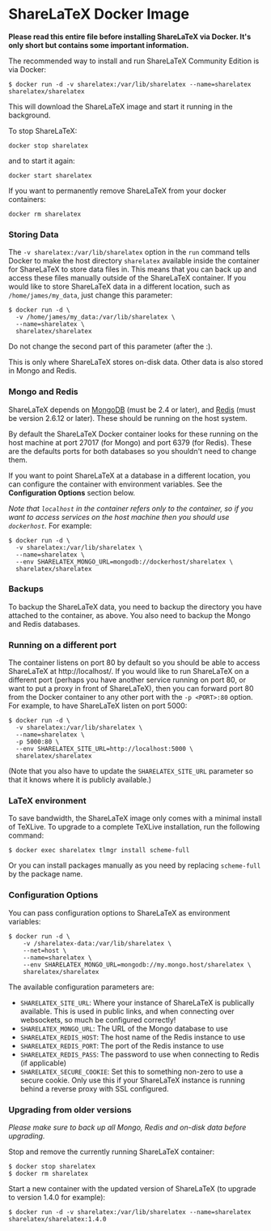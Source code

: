 ShareLaTeX Docker Image
=======================

**Please read this entire file before installing ShareLaTeX via Docker. It's only
short but contains some important information.**

The recommended way to install and run ShareLaTeX Community Edition is via Docker:

```
$ docker run -d -v sharelatex:/var/lib/sharelatex --name=sharelatex sharelatex/sharelatex
```

This will download the ShareLaTeX image and start it running in the background.

To stop ShareLaTeX:

```
docker stop sharelatex
```

and to start it again:

```
docker start sharelatex
```

If you want to permanently remove ShareLaTeX from your docker containers:

```
docker rm sharelatex
```

### Storing Data

The `-v sharelatex:/var/lib/sharelatex` option in the `run` command tells 
Docker to make the host directory `sharelatex` available inside the container for 
ShareLaTeX to store data files in. This means that you can back up and access these
files manually outside of the ShareLaTeX container. If you would like to store ShareLaTeX data
in a different location, such as `/home/james/my_data`, just change this parameter:

```
$ docker run -d \
  -v /home/james/my_data:/var/lib/sharelatex \
  --name=sharelatex \
  sharelatex/sharelatex
```

Do not change the second part of this parameter (after the :).

This is only where ShareLaTeX stores on-disk data.
Other data is also stored in Mongo and Redis.

### Mongo and Redis

ShareLaTeX depends on [MongoDB](http://www.mongodb.org/) (must be 2.4 or later), and
[Redis](http://redis.io/) (must be version 2.6.12 or later).
These should be running on the host system.

By default the ShareLaTeX Docker container looks for these running on the host
machine at port 27017 (for Mongo) and port 6379 (for Redis). These are the defaults
ports for both databases so you shouldn't need to change them.

If you want to point ShareLaTeX at a database in a different location, you can
configure the container with environment variables. See the **Configuration Options**
section below.

*Note that `localhost` in the container refers only to the container, so if you
want to access services on the host machine then you should use `dockerhost`.* For example:

```
$ docker run -d \
  -v sharelatex:/var/lib/sharelatex \
  --name=sharelatex \
  --env SHARELATEX_MONGO_URL=mongodb://dockerhost/sharelatex \
  sharelatex/sharelatex
```

### Backups

To backup the ShareLaTeX data, you need to backup the directory you have attached
to the container, as above. You also need to backup the Mongo and Redis databases.

### Running on a different port

The container listens on port 80 by default so you should be able to access
ShareLaTeX at http://localhost/. If you would like to run ShareLaTeX on a different
port (perhaps you have another service running on port 80, or want to put a proxy
in front of ShareLaTeX), then you can forward port 80 from the Docker container
to any other port with the `-p <PORT>:80` option. For example, to have ShareLaTeX
listen on port 5000:

```
$ docker run -d \
  -v sharelatex:/var/lib/sharelatex \
  --name=sharelatex \
  -p 5000:80 \
  --env SHARELATEX_SITE_URL=http://localhost:5000 \
  sharelatex/sharelatex
```

(Note that you also have to update the `SHARELATEX_SITE_URL` parameter so that
it knows where it is publicly available.)

### LaTeX environment

To save bandwidth, the ShareLaTeX image only comes with a minimal install of 
TeXLive. To upgrade to a complete TeXLive installation, run the following command:

```
$ docker exec sharelatex tlmgr install scheme-full
```

Or you can install packages manually as you need by replacing `scheme-full` by 
the package name.

### Configuration Options

You can pass configuration options to ShareLaTeX as environment variables:

```
$ docker run -d \
	-v /sharelatex-data:/var/lib/sharelatex \
	--net=host \
	--name=sharelatex \
	--env SHARELATEX_MONGO_URL=mongodb://my.mongo.host/sharelatex \
	sharelatex/sharelatex
```

The available configuration parameters are:

* `SHARELATEX_SITE_URL`: Where your instance of ShareLaTeX is publically available.
This is used in public links, and when connecting over websockets, so much be
configured correctly!
* `SHARELATEX_MONGO_URL`: The URL of the Mongo database to use
* `SHARELATEX_REDIS_HOST`: The host name of the Redis instance to use
* `SHARELATEX_REDIS_PORT`: The port of the Redis instance to use
* `SHARELATEX_REDIS_PASS`: The password to use when connecting to Redis (if applicable)
* `SHARELATEX_SECURE_COOKIE`: Set this to something non-zero to use a secure cookie.
  Only use this if your ShareLaTeX instance is running behind a reverse proxy with SSL configured.

### Upgrading from older versions

*Please make sure to back up all Mongo, Redis and on-disk data before upgrading.*

Stop and remove the currently running ShareLaTeX container:

```
$ docker stop sharelatex
$ docker rm sharelatex
```

Start a new container with the updated version of ShareLaTeX (to upgrade to version 1.4.0 for example):

```
$ docker run -d -v sharelatex:/var/lib/sharelatex --name=sharelatex sharelatex/sharelatex:1.4.0
```